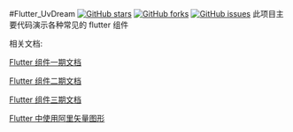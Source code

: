 #Flutter_UvDream
[![GitHub stars](https://img.shields.io/github/stars/UvDream/Flutter_UvDream.svg)](https://github.com/UvDream/Flutter_UvDream/stargazers)
[![GitHub forks](https://img.shields.io/github/forks/UvDream/Flutter_UvDream.svg)](https://github.com/UvDream/Flutter_UvDream/network)
[![GitHub issues](https://img.shields.io/github/issues/UvDream/Flutter_UvDream.svg)](https://github.com/UvDream/Flutter_UvDream/issues)
此项目主要代码演示各种常见的 flutter 组件

相关文档:

[Flutter 组件一期文档](https://segmentfault.com/a/1190000017928399)

[Flutter 组件二期文档](https://segmentfault.com/a/1190000018024318)

[Flutter 组件三期文档](https://segmentfault.com/a/1190000018065246)

[Flutter 中使用阿里矢量图形](https://juejin.im/post/5d2c1a226fb9a07edf277515)
